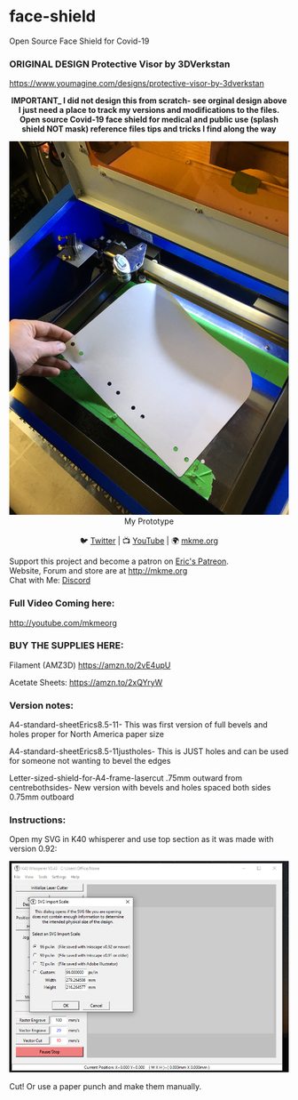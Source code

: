 # face-shield
Open Source Face Shield for Covid-19

### ORIGINAL DESIGN Protective Visor by 3DVerkstan 

 https://www.youmagine.com/designs/protective-visor-by-3dverkstan
 

<p align="center">
<b>IMPORTANT_ I did not design this from scratch- see orginal design above I just need a place to track my versions and modifications to the files. Open source Covid-19 face shield for medical and public use (splash shield NOT mask) reference files tips and tricks I find along the way</b><br>

 <p align="center"><img src="https://github.com/MKme/face-shield/blob/master/Photos/2.JPG"/>
My Prototype
  <br>
<br>🐦 <a href="https://twitter.com/mkmeorg">Twitter</a>
| 📺 <a href="https://www.youtube.com/mkmeorg">YouTube</a>
| 🌍 <a href="http://www.mkme.org">mkme.org</a><br>

Support this project and become a patron on <a href="http://mkme.org/patreon">Eric's Patreon</a>.<br>
Website, Forum and store are at http://mkme.org <br>
Chat with Me: <a href="https://discord.gg/j9S4Fgv">Discord</a></b>
</p>

### Full Video Coming here:
http://youtube.com/mkmeorg

### BUY THE SUPPLIES HERE:

Filament (AMZ3D) https://amzn.to/2vE4upU

Acetate Sheets: https://amzn.to/2xQYryW

### Version notes:
A4-standard-sheetErics8.5-11- This was first version of full bevels and holes proper for North America paper size

A4-standard-sheetErics8.5-11justholes- This is JUST holes and can be used for someone not wanting to bevel the edges

Letter-sized-shield-for-A4-frame-lasercut .75mm outward from centrebothsides- New version with bevels and holes spaced both sides 0.75mm outboard

### Instructions:

Open my SVG in K40 whisperer and use top section as it was made with version 0.92:

 <p align="center"><img src="https://github.com/MKme/face-shield/blob/master/Photos/K40.PNG"/>

Cut!
Or use a paper punch and make them manually. 




